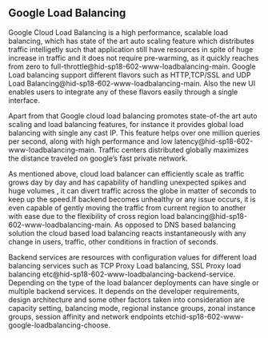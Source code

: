 ## Google Load Balancing

Google Cloud Load Balancing is a high performance, scalable load
balancing, which has state of the art auto scaling feature which
distributes traffic intelligetly such that application still have
resources in spite of huge increase in traffic and it does not require
pre-warming, as it quickly reaches from zero to
full-throttle@hid-sp18-602-www-loadbalancing-main. Google Load balancing
support different flavors such as HTTP,TCP/SSL and UDP Load
Balancing@hid-sp18-602-www-loadbalancing-main. Also the new UI enables
users to integrate any of these flavors easily through a single
interface.

Apart from that Google cloud load balancing promotes state-of-the art auto scaling and load balancing features, for instance it provides global load balancing with single any cast IP. This feature helps over one million queries per second, along with high performance and low latency@hid-sp18-602-www-loadbalancing-main. Traffic centers distributed globally maximizes the distance traveled on google’s fast private network.
 
As mentioned above, cloud load balancer can efficiently scale as traffic grows day by day and has capability of handling unexpected spikes and huge volumes , it can divert traffic across the globe in matter of seconds to keep up the speed.If backend becomes unhealthy or any issue occurs, it is even capable of gently moving the traffic from current region to another with ease due to the flexibility of cross region load balancing@hid-sp18-602-www-loadbalancing-main. As opposed to DNS based balancing solution the cloud based load balancing reacts instantaneously with any change in users, traffic, other conditions in fraction of seconds.

Backend services are resources with configuration values for different load balancing services such as TCP Proxy Load balancing, SSL Proxy load balancing etc@hid-sp18-602-www-loadbalancing-backend-service. Depending on the type of the load balancer deployments can have single or multiple backend services. It depends on the developer requirements, design architecture and some other factors taken into consideration are capacity setting, balancing mode, regional instance groups, zonal instance groups, session affinity and network endpoints etchid-sp18-602-www-google-loadbalancing-choose.
